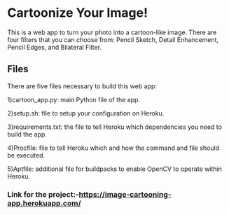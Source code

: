 # Cartoonize Your Image!

This is a web app to turn your photo into a cartoon-like image. There are four filters that you can choose from: Pencil Sketch, Detail Enhancement, Pencil Edges, and Bilateral Filter.

## Files
There are five files necessary to build this web app:

1)cartoon_app.py: main Python file of the app.

2)setup.sh: file to setup your configuration on Heroku.

3)requirements.txt: the file to tell Heroku which dependencies you need to build the app.

4)Procfile: file to tell Heroku which and how the command and file should be executed.

5)Aptfile: additional file for buildpacks to enable OpenCV to operate within Heroku.

### Link for the project:-https://image-cartooning-app.herokuapp.com/



